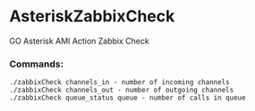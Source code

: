 # AsteriskZabbixCheck
GO Asterisk AMI Action Zabbix Check

### Commands:
```
./zabbixCheck channels_in - number of incoming channels
./zabbixCheck channels_out - number of outgoing channels
./zabbixCheck queue_status queue - number of calls in queue
```
